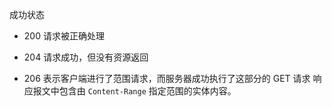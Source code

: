 成功状态

- 200 请求被正确处理

- 204 请求成功，但没有资源返回

* 206 表示客户端进行了范围请求，而服务器成功执行了这部分的 GET 请求 响应报文中包含由 `Content-Range` 指定范围的实体内容。
